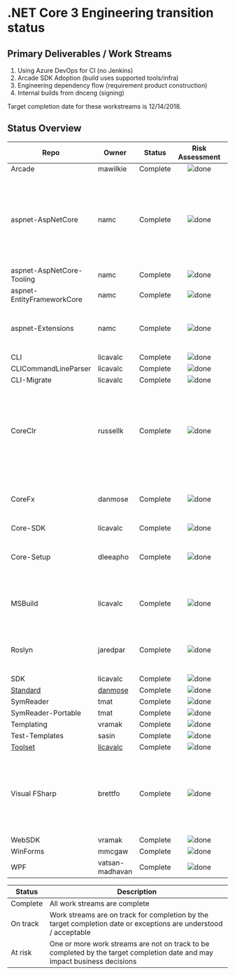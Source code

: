 # .NET Core 3 Engineering transition status

## Primary Deliverables / Work Streams

1. Using Azure DevOps for CI  (no Jenkins)
2. Arcade SDK Adoption (build uses supported tools/infra)
3. Engineering dependency flow (requirement product construction)
4. Internal builds from dnceng (signing)

Target completion date for these workstreams is 12/14/2018.

## Status Overview

| Repo                                          | Owner                         | Status   | Risk Assessment                                                                           | Plan | Notes |
| --------------------------------------------- | ----------------------------- | -------- |:-----------------------------------------------------------------------------------------:| ----- |----- |
| Arcade                                        | mawilkie                      | Complete | ![done](https://findicons.com/files/icons/767/wp_woothemes_ultimate/16/checkmark.png)     | | |
| aspnet-AspNetCore                             | namc                          | Complete | ![done](https://findicons.com/files/icons/767/wp_woothemes_ultimate/16/checkmark.png)     | | Not building using Arcade SDK, official builds are not building out of dnceng |
| aspnet-AspNetCore-Tooling                     | namc                          | Complete | ![done](https://findicons.com/files/icons/767/wp_woothemes_ultimate/16/checkmark.png)     | | |
| aspnet-EntityFrameworkCore                    | namc                          | Complete | ![done](https://findicons.com/files/icons/767/wp_woothemes_ultimate/16/checkmark.png)     | | |
| aspnet-Extensions                             | namc                          | Complete | ![done](https://findicons.com/files/icons/767/wp_woothemes_ultimate/16/checkmark.png)     | | Not building using Arcade SDK |
| CLI                                           | licavalc                      | Complete | ![done](https://findicons.com/files/icons/767/wp_woothemes_ultimate/16/checkmark.png)     | | |
| CLICommandLineParser                          | licavalc                      | Complete | ![done](https://findicons.com/files/icons/767/wp_woothemes_ultimate/16/checkmark.png)     | | |
| CLI-Migrate                                   | licavalc                      | Complete | ![done](https://findicons.com/files/icons/767/wp_woothemes_ultimate/16/checkmark.png)     | | |
| CoreClr                                       | russellk                      | Complete | ![done](https://findicons.com/files/icons/767/wp_woothemes_ultimate/16/checkmark.png)     | [plan](MigrationPlan/CoreClrPlan.md) | CI using Azure DevOps and Jenkins (outerloop), not building using the Arcade SDK |
| CoreFx                                        | danmose                       | Complete | ![done](https://findicons.com/files/icons/767/wp_woothemes_ultimate/16/checkmark.png)     | [plan](https://github.com/dotnet/arcade/blob/master/Documentation/MigrationPlan/CoreFxPlan.md) | CI using Azure DevOps and Jenkins |
| Core-SDK                                      | licavalc                      | Complete | ![done](https://findicons.com/files/icons/767/wp_woothemes_ultimate/16/checkmark.png)     | [plan](https://github.com/dotnet/cli/blob/master/Documentation/MigrationPlan/CLISDKPlan.md) | |
| Core-Setup                                    | dleeapho                      | Complete | ![done](https://findicons.com/files/icons/767/wp_woothemes_ultimate/16/checkmark.png)     | [plan](https://microsoft.sharepoint.com/teams/dotNETDeployment/_layouts/15/WopiFrame.aspx?sourcedoc={55410205-ac38-469b-81b0-9a93cc71b07c}&action=edit&wd=target%28Syncs.one%7C0a903b24-10b7-4c18-918c-5a380ba66433%2FCore-Setup%20%20pipebuild%20to%20yaml%7C4fb71b1d-1f36-41ee-8438-f1ea531c99e2%2F%29)| Not building using Arcade SDK |
| MSBuild                                       | licavalc                      | Complete | ![done](https://findicons.com/files/icons/767/wp_woothemes_ultimate/16/checkmark.png)     | | Official builds are still building out of devdiv |
| Roslyn                                        | jaredpar                      | Complete | ![done](https://findicons.com/files/icons/767/wp_woothemes_ultimate/16/checkmark.png)     | [plan](https://github.com/dotnet/arcade/blob/master/Documentation/MigrationPlan/roslyn.md) | Official builds are still building out of devdiv |
| SDK                                           | licavalc                      | Complete | ![done](https://findicons.com/files/icons/767/wp_woothemes_ultimate/16/checkmark.png)     | | |
| [Standard](#standard)                         | [danmose](#dan-moseley)       | Complete | ![done](https://findicons.com/files/icons/767/wp_woothemes_ultimate/16/checkmark.png)     | [plan](https://github.com/dotnet/arcade/blob/master/Documentation/MigrationPlan/CoreFxPlan.md) |  |
| SymReader                                     | tmat                          | Complete | ![done](https://findicons.com/files/icons/767/wp_woothemes_ultimate/16/checkmark.png)     | [plan](https://github.com/dotnet/symreader/issues/157) | |
| SymReader-Portable                            | tmat                          | Complete | ![done](https://findicons.com/files/icons/767/wp_woothemes_ultimate/16/checkmark.png)     | [plan](https://github.com/dotnet/symreader-portable/issues/144) | |
| Templating                                    | vramak                        | Complete | ![done](https://findicons.com/files/icons/767/wp_woothemes_ultimate/16/checkmark.png)     | [plan](https://github.com/dotnet/arcade/blob/master/Documentation/MigrationPlan/TemplatingAndWebSdkPlan.md) | |
| Test-Templates                                | sasin                         | Complete | ![done](https://findicons.com/files/icons/767/wp_woothemes_ultimate/16/checkmark.png)     | [plan](https://github.com/dotnet/arcade/blob/master/Documentation/NetCore3EngineeringRepoStatus.md#test-templates) | |
| [Toolset](#toolset)                           | [licavalc](#livar-cunha)      | Complete | ![done](https://findicons.com/files/icons/767/wp_woothemes_ultimate/16/checkmark.png)     | [plan](https://github.com/dotnet/cli/blob/master/Documentation/MigrationPlan/CLISDKPlan.md) | |
| Visual FSharp                                 | brettfo                       | Complete | ![done](https://findicons.com/files/icons/767/wp_woothemes_ultimate/16/checkmark.png)     | [plan](https://github.com/dotnet/arcade/blob/master/Documentation/MigrationPlan/VisualFSharp.md) | Not using Arcade SDK, official builds are being produced out of devdiv. |
| WebSDK                                        | vramak                        | Complete | ![done](https://findicons.com/files/icons/767/wp_woothemes_ultimate/16/checkmark.png)     | [plan](https://github.com/dotnet/arcade/blob/master/Documentation/MigrationPlan/TemplatingAndWebSdkPlan.md) | |
| WinForms                                      | mmcgaw                        | Complete | ![done](https://findicons.com/files/icons/767/wp_woothemes_ultimate/16/checkmark.png)     | | |
| WPF                                           | vatsan-madhavan               | Complete | ![done](https://findicons.com/files/icons/767/wp_woothemes_ultimate/16/checkmark.png)     | | |

| Status   | Description |
| -------- | ----------- |
| Complete | All work streams are complete |
| On track | Work streams are on track for completion by the target completion date or exceptions are understood / acceptable |
| At risk  | One or more work streams are not on track to be completed by the target completion date and may impact business decisions |
